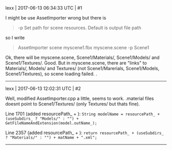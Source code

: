 lexx | 2017-06-13 06:34:33 UTC | #1

I might be use AssetImporter wrong but there is
> -p <path>   Set path for scene resources. Default is output file path

so I write
> AssetImporter scene myscene1.fbx  myscene.scene -p Scene1

Ok, there will be myscene.scene,  Scene1/Materials/,  Scene1/Models/ and Scene1/Textures/.
Good.
But in myscene.scene, there are "links" to Materials/, Models/ and Textures/  (not Scene1/Marerials, Scene1/Models, Scene1/Textures), so scene loading failed.
.

-------------------------

lexx | 2017-06-13 12:02:31 UTC | #2

Well, modified AssetImporter.cpp a little, seems to work.
.material files doesnt point to Scene1/Textures/ (only Textures/  but thats fine).

Line 1701 (added resourcePath_ +  ):
`String modelName = resourcePath_ + (useSubdirs_ ? "Models/" : "") + GetFileNameAndExtension(model.outName_);`

Line 2357 (added resourcePath_ +  ):
`return resourcePath_ + (useSubdirs_ ? "Materials/" : "") + matName + ".xml";`

-------------------------

